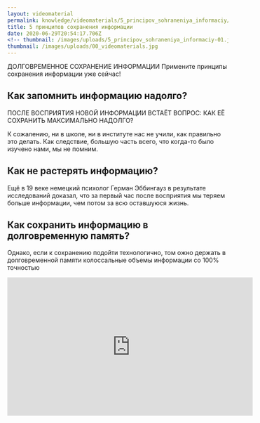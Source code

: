 ```yaml
---
layout: videomaterial
permalink: knowledge/videomaterials/5_principov_sohraneniya_informaciy/index.html
title: 5 принципов сохранения информации
date: 2020-06-29T20:54:17.706Z
<!-- thumbnail: /images/uploads/5_principov_sohraneniya_informaciy-01.jpg -->
thumbnail: /images/uploads/00_videomaterials.jpg
---
```

ДОЛГОВРЕМЕННОЕ СОХРАНЕНИЕ ИНФОРМАЦИИ
Примените принципы сохранения информации уже сейчас!

## Как запомнить информацию надолго?

ПОСЛЕ ВОСПРИЯТИЯ НОВОЙ ИНФОРМАЦИИ ВСТАЁТ ВОПРОС:
КАК ЕЁ СОХРАНИТЬ МАКСИМАЛЬНО НАДОЛГО?

К сожалению, ни в школе, ни в институте нас не учили, как правильно это делать. Как следствие, большую часть всего, что когда-то было изучено нами, мы не помним.

## Как не растерять информацию?

Ещё в 19 веке немецкий психолог Герман Эббингауз в результате
исследований доказал, что за первый час после восприятия
мы теряем больше информации, чем потом за всю оставшуюся жизнь.

## Как сохранить информацию в долговременную память?

Однако, если к сохранению подойти технологично, 
том ожно держать в долговременной памяти
колоссальные объемы информации со 100% точностью

<iframe width="560" height="315" src="https://www.youtube.com/embed/zDEKmb3dyko" frameborder="0" allow="accelerometer; autoplay; encrypted-media; gyroscope; picture-in-picture" allowfullscreen></iframe>
